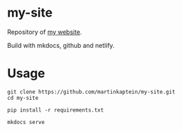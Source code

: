 # my-site
Repository of [my website](https://www.martinkaptein.com/).

Build with mkdocs, github and netlify.

# Usage

    git clone https://github.com/martinkaptein/my-site.git
    cd my-site
    
    pip install -r requirements.txt
    
    mkdocs serve
    
